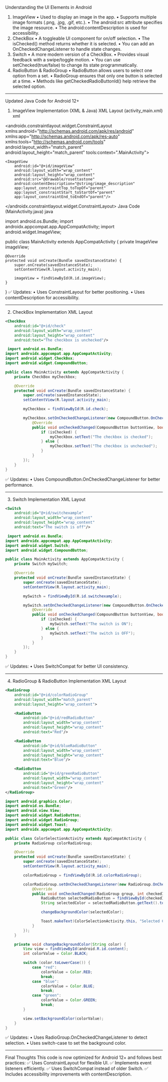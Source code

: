 Understanding the UI Elements in Android

1. ImageView
•	Used to display an image in the app.
•	Supports multiple image formats (.png, .jpg, .gif, etc.).
•	The android:src attribute specifies the image resource.
•	The android:contentDescription is used for accessibility.
2. CheckBox
•	A toggleable UI component for on/off selection.
•	The isChecked() method returns whether it is selected.
•	You can add an OnCheckedChangeListener to handle state changes.
3. Switch
•	A more modern version of a CheckBox.
•	Provides visual feedback with a swipe/toggle motion.
•	You can use setChecked(true/false) to change its state programmatically.
4. RadioButton & RadioGroup
•	RadioButton allows users to select one option from a set.
•	RadioGroup ensures that only one button is selected at a time.
•	Methods like getCheckedRadioButtonId() help retrieve the selected option.
________________________________________
Updated Java Code for Android 12+
1. ImageView Implementation (XML & Java)
XML Layout (activity_main.xml)
xml
 
<?xml version="1.0" encoding="utf-8"?>
<androidx.constraintlayout.widget.ConstraintLayout
    xmlns:android="http://schemas.android.com/apk/res/android"
    xmlns:app="http://schemas.android.com/apk/res-auto"
    xmlns:tools="http://schemas.android.com/tools"
    android:layout_width="match_parent"
    android:layout_height="match_parent"
    tools:context=".MainActivity">

    <ImageView
        android:id="@+id/imageView"
        android:layout_width="wrap_content"
        android:layout_height="wrap_content"
        android:src="@drawable/rosettastone"
        android:contentDescription="@string/image_description"
        app:layout_constraintTop_toTopOf="parent"
        app:layout_constraintStart_toStartOf="parent"
        app:layout_constraintEnd_toEndOf="parent"/>
</androidx.constraintlayout.widget.ConstraintLayout>
Java Code (MainActivity.java)
java
 
import android.os.Bundle;
import androidx.appcompat.app.AppCompatActivity;
import android.widget.ImageView;

public class MainActivity extends AppCompatActivity {
    private ImageView imageView;

    @Override
    protected void onCreate(Bundle savedInstanceState) {
        super.onCreate(savedInstanceState);
        setContentView(R.layout.activity_main);

        imageView = findViewById(R.id.imageView);
    }
}
✅ Updates:
•	Uses ConstraintLayout for better positioning.
•	Uses contentDescription for accessibility.
________________________________________
2. CheckBox Implementation
XML Layout
```xml
<CheckBox
    android:id="@+id/check"
    android:layout_width="wrap_content"
    android:layout_height="wrap_content"
    android:text="The checkbox is unchecked"/>
```
```java
 import android.os.Bundle;
import androidx.appcompat.app.AppCompatActivity;
import android.widget.CheckBox;
import android.widget.CompoundButton;

public class MainActivity extends AppCompatActivity {
    private CheckBox myCheckbox;

    @Override
    protected void onCreate(Bundle savedInstanceState) {
        super.onCreate(savedInstanceState);
        setContentView(R.layout.activity_main);

        myCheckbox = findViewById(R.id.check);

        myCheckbox.setOnCheckedChangeListener(new CompoundButton.OnCheckedChangeListener() {
            @Override
            public void onCheckedChanged(CompoundButton buttonView, boolean isChecked) {
                if (isChecked) {
                    myCheckbox.setText("The checkbox is checked");
                } else {
                    myCheckbox.setText("The checkbox is unchecked");
                }
            }
        });
    }
}
```
✅ Updates:
•	Uses CompoundButton.OnCheckedChangeListener for better performance.
________________________________________
3. Switch Implementation
XML Layout
```xml
<Switch
    android:id="@+id/switchexample"
    android:layout_width="wrap_content"
    android:layout_height="wrap_content"
    android:text="The switch is off"/>
```
```java
 import android.os.Bundle;
import androidx.appcompat.app.AppCompatActivity;
import android.widget.Switch;
import android.widget.CompoundButton;

public class MainActivity extends AppCompatActivity {
    private Switch mySwitch;

    @Override
    protected void onCreate(Bundle savedInstanceState) {
        super.onCreate(savedInstanceState);
        setContentView(R.layout.activity_main);

        mySwitch = findViewById(R.id.switchexample);

        mySwitch.setOnCheckedChangeListener(new CompoundButton.OnCheckedChangeListener() {
            @Override
            public void onCheckedChanged(CompoundButton buttonView, boolean isChecked) {
                if (isChecked) {
                    mySwitch.setText("The switch is ON");
                } else {
                    mySwitch.setText("The switch is OFF");
                }
            }
        });
    }
}
```
✅ Updates:
•	Uses SwitchCompat for better UI consistency.
________________________________________
4. RadioGroup & RadioButton Implementation
XML Layout
```xml
<RadioGroup
    android:id="@+id/colorRadioGroup"
    android:layout_width="match_parent"
    android:layout_height="wrap_content">

    <RadioButton
        android:id="@+id/redRadioButton"
        android:layout_width="wrap_content"
        android:layout_height="wrap_content"
        android:text="Red"/>

    <RadioButton
        android:id="@+id/blueRadioButton"
        android:layout_width="wrap_content"
        android:layout_height="wrap_content"
        android:text="Blue"/>

    <RadioButton
        android:id="@+id/greenRadioButton"
        android:layout_width="wrap_content"
        android:layout_height="wrap_content"
        android:text="Green"/>
</RadioGroup>
```
```java
import android.graphics.Color;
import android.os.Bundle;
import android.view.View;
import android.widget.RadioButton;
import android.widget.RadioGroup;
import android.widget.Toast;
import androidx.appcompat.app.AppCompatActivity;

public class ColorSelectionActivity extends AppCompatActivity {
    private RadioGroup colorRadioGroup;

    @Override
    protected void onCreate(Bundle savedInstanceState) {
        super.onCreate(savedInstanceState);
        setContentView(R.layout.activity_main);

        colorRadioGroup = findViewById(R.id.colorRadioGroup);

        colorRadioGroup.setOnCheckedChangeListener(new RadioGroup.OnCheckedChangeListener() {
            @Override
            public void onCheckedChanged(RadioGroup group, int checkedId) {
                RadioButton selectedRadioButton = findViewById(checkedId);
                String selectedColor = selectedRadioButton.getText().toString();

                changeBackgroundColor(selectedColor);

                Toast.makeText(ColorSelectionActivity.this, "Selected Color: " + selectedColor, Toast.LENGTH_SHORT).show();
            }
        });
    }

    private void changeBackgroundColor(String color) {
        View view = findViewById(android.R.id.content);
        int colorValue = Color.BLACK;

        switch (color.toLowerCase()) {
            case "red":
                colorValue = Color.RED;
                break;
            case "blue":
                colorValue = Color.BLUE;
                break;
            case "green":
                colorValue = Color.GREEN;
                break;
        }

        view.setBackgroundColor(colorValue);
    }
}
```
✅ Updates:
•	Uses RadioGroup.OnCheckedChangeListener to detect selection.
•	Uses switch-case to set the background color.
________________________________________
Final Thoughts
This code is now optimized for Android 12+ and follows best practices: ✅ Uses ConstraintLayout for flexible UI.
✅ Implements event listeners efficiently.
✅ Uses SwitchCompat instead of older Switch.
✅ Includes accessibility improvements with contentDescription.

